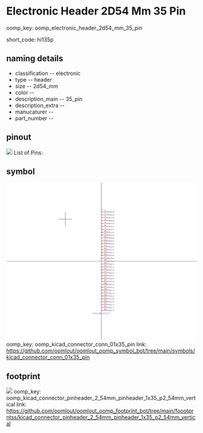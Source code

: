 # Electronic Header 2D54 Mm 35 Pin
oomp_key: oomp_electronic_header_2d54_mm_35_pin  

short_code: hi135p
## naming details
* classification -- electronic
* type -- header
* size -- 2d54_mm
* color -- 
* description_main -- 35_pin
* description_extra -- 
* manucaturer -- 
* part_number -- 
## pinout
![](working_pinout_600.png)
List of Pins:

## symbol

![](symbol/0/working/working_600.png)
oomp_key: oomp_kicad_connector_conn_01x35_pin
link: https://github.com/oomlout/oomlout_oomp_symbol_bot/tree/main/symbols/kicad_connector_conn_01x35_pin


## footprint

![](footprint/0/working/working_600.png)
oomp_key: oomp_kicad_connector_pinheader_2_54mm_pinheader_1x35_p2_54mm_vertical
link: https://github.com/oomlout/oomlout_oomp_footprint_bot/tree/main/foootprntss/kicad_connector_pinheader_2_54mm_pinheader_1x35_p2_54mm_vertical
